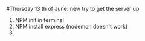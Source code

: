 #Thursday 13 th of June: new try to get the server up
1. NPM init in terminal
2. NPM install express (nodemon doesn't work)
3. 